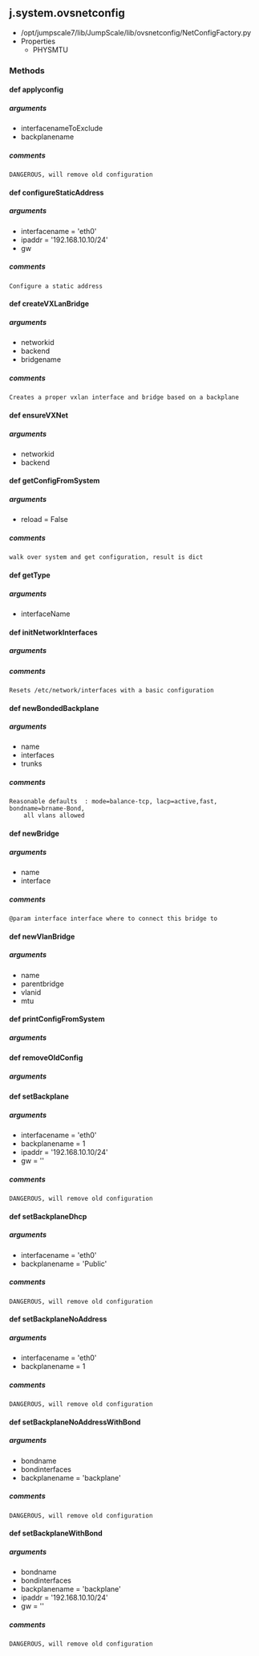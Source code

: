 ## j.system.ovsnetconfig

- /opt/jumpscale7/lib/JumpScale/lib/ovsnetconfig/NetConfigFactory.py
- Properties
    - PHYSMTU

### Methods

#### def applyconfig 

##### arguments

- interfacenameToExclude
- backplanename

##### comments

```
DANGEROUS, will remove old configuration

```

#### def configureStaticAddress 

##### arguments

- interfacename = 'eth0'
- ipaddr = '192.168.10.10/24'
- gw

##### comments

```
Configure a static address

```

#### def createVXLanBridge 

##### arguments

- networkid
- backend
- bridgename

##### comments

```
Creates a proper vxlan interface and bridge based on a backplane

```

#### def ensureVXNet 

##### arguments

- networkid
- backend

#### def getConfigFromSystem 

##### arguments

- reload = False

##### comments

```
walk over system and get configuration, result is dict

```

#### def getType 

##### arguments

- interfaceName

#### def initNetworkInterfaces 

##### arguments

##### comments

```
Resets /etc/network/interfaces with a basic configuration

```

#### def newBondedBackplane 

##### arguments

- name
- interfaces
- trunks

##### comments

```
Reasonable defaults  : mode=balance-tcp, lacp=active,fast, bondname=brname-Bond,
    all vlans allowed

```

#### def newBridge 

##### arguments

- name
- interface

##### comments

```
@param interface interface where to connect this bridge to

```

#### def newVlanBridge 

##### arguments

- name
- parentbridge
- vlanid
- mtu

#### def printConfigFromSystem 

##### arguments

#### def removeOldConfig 

##### arguments

#### def setBackplane 

##### arguments

- interfacename = 'eth0'
- backplanename = 1
- ipaddr = '192.168.10.10/24'
- gw = ''

##### comments

```
DANGEROUS, will remove old configuration

```

#### def setBackplaneDhcp 

##### arguments

- interfacename = 'eth0'
- backplanename = 'Public'

##### comments

```
DANGEROUS, will remove old configuration

```

#### def setBackplaneNoAddress 

##### arguments

- interfacename = 'eth0'
- backplanename = 1

##### comments

```
DANGEROUS, will remove old configuration

```

#### def setBackplaneNoAddressWithBond 

##### arguments

- bondname
- bondinterfaces
- backplanename = 'backplane'

##### comments

```
DANGEROUS, will remove old configuration

```

#### def setBackplaneWithBond 

##### arguments

- bondname
- bondinterfaces
- backplanename = 'backplane'
- ipaddr = '192.168.10.10/24'
- gw = ''

##### comments

```
DANGEROUS, will remove old configuration

```

